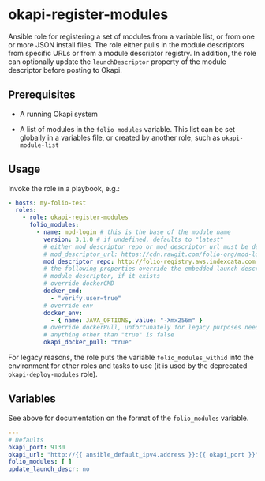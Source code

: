 # okapi-register-modules

Ansible role for registering a set of modules from a variable list, or from one or more JSON install files. The role either pulls in the module descriptors from specific URLs or from a module descriptor registry. In addition, the role can optionally update the `launchDescriptor` property of the module descriptor before posting to Okapi.

## Prerequisites

* A running Okapi system

* A list of modules in the `folio_modules` variable. This list can be set globally in a variables file, or created by another role, such as `okapi-module-list`

## Usage

Invoke the role in a playbook, e.g.:

```yaml
- hosts: my-folio-test
  roles:
    - role: okapi-register-modules
      folio_modules:
        - name: mod-login # this is the base of the module name
          version: 3.1.0 # if undefined, defaults to "latest"
          # either mod_descriptor_repo or mod_descriptor_url must be defined
          # mod_descriptor_url: https://cdn.rawgit.com/folio-org/mod-login/v3.1.0/ModuleDescriptor.json
          mod_descriptor_repo: http://folio-registry.aws.indexdata.com
          # the following properties override the embedded launch descriptor in the
          # module descriptor, if it exists
          # override dockerCMD
          docker_cmd:
            - "verify.user=true"
          # override env
          docker_env:
            - { name: JAVA_OPTIONS, value: "-Xmx256m" }
          # override dockerPull, unfortunately for legacy purposes needs to be a string
          # anything other than "true" is false 
          okapi_docker_pull: "true"
```

For legacy reasons, the role puts the variable `folio_modules_withid` into the environment for other roles and tasks to use (it is used by the deprecated `okapi-deploy-modules` role).

## Variables

See above for documentation on the format of the `folio_modules` variable.

```yaml
---
# Defaults
okapi_port: 9130
okapi_url: "http://{{ ansible_default_ipv4.address }}:{{ okapi_port }}"
folio_modules: [ ]
update_launch_descr: no
```
